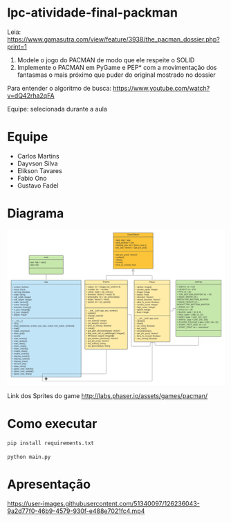 # lpc-atividade-final-packman

Leia: https://www.gamasutra.com/view/feature/3938/the_pacman_dossier.php?print=1


1) Modele o jogo do PACMAN de modo que ele respeite o SOLID
2) Implemente o PACMAN em PyGame e PEP* com a movimentação dos fantasmas o mais próximo que puder do original mostrado no dossier

Para entender o algoritmo de busca: https://www.youtube.com/watch?v=dQ42rha2qFA


Equipe: selecionada durante a aula

# Equipe

- Carlos Martins
- Dayvson Silva
- Elikson Tavares
- Fabio Ono
- Gustavo Fadel


# Diagrama
<div style="text-align:center"><img src="diagrama.png" /></div>


Link dos Sprites do game
http://labs.phaser.io/assets/games/pacman/




# Como executar 
```
pip install requirements.txt

python main.py
```
# Apresentação
https://user-images.githubusercontent.com/51340097/126236043-9a2d77f0-46b9-4579-930f-e488e7021fc4.mp4

